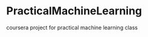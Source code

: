 PracticalMachineLearning
========================

coursera project for practical machine learning class
